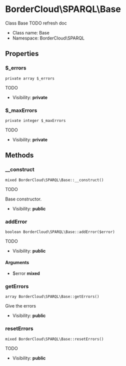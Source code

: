 BorderCloud\SPARQL\Base
===============

Class Base
TODO refresh doc




* Class name: Base
* Namespace: BorderCloud\SPARQL





Properties
----------


### $_errors

    private array $_errors

TODO



* Visibility: **private**


### $_maxErrors

    private integer $_maxErrors

TODO



* Visibility: **private**


Methods
-------


### __construct

    mixed BorderCloud\SPARQL\Base::__construct()

TODO

Base constructor.

* Visibility: **public**




### addError

    boolean BorderCloud\SPARQL\Base::addError($error)

TODO



* Visibility: **public**


#### Arguments
* $error **mixed**



### getErrors

    array BorderCloud\SPARQL\Base::getErrors()

Give the errors



* Visibility: **public**




### resetErrors

    mixed BorderCloud\SPARQL\Base::resetErrors()

TODO



* Visibility: **public**



